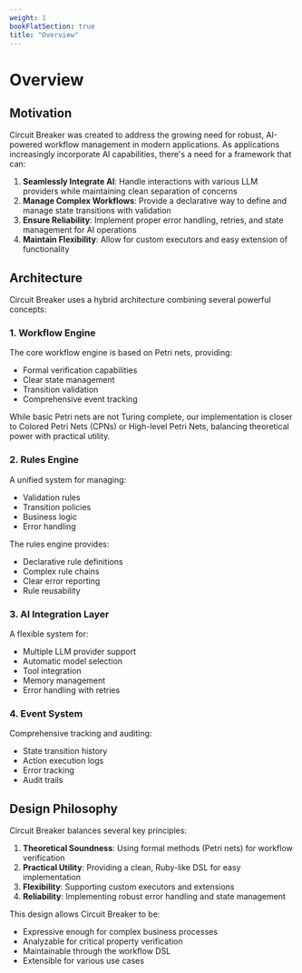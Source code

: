 ```yaml
---
weight: 1
bookFlatSection: true
title: "Overview"
---
```


# Overview

## Motivation

Circuit Breaker was created to address the growing need for robust, AI-powered workflow management in modern applications. As applications increasingly incorporate AI capabilities, there's a need for a framework that can:

1. **Seamlessly Integrate AI**: Handle interactions with various LLM providers while maintaining clean separation of concerns
2. **Manage Complex Workflows**: Provide a declarative way to define and manage state transitions with validation
3. **Ensure Reliability**: Implement proper error handling, retries, and state management for AI operations
4. **Maintain Flexibility**: Allow for custom executors and easy extension of functionality

## Architecture

Circuit Breaker uses a hybrid architecture combining several powerful concepts:

### 1. Workflow Engine

The core workflow engine is based on Petri nets, providing:
- Formal verification capabilities
- Clear state management
- Transition validation
- Comprehensive event tracking

While basic Petri nets are not Turing complete, our implementation is closer to Colored Petri Nets (CPNs) or High-level Petri Nets, balancing theoretical power with practical utility.

### 2. Rules Engine

A unified system for managing:
- Validation rules
- Transition policies
- Business logic
- Error handling

The rules engine provides:
- Declarative rule definitions
- Complex rule chains
- Clear error reporting
- Rule reusability

### 3. AI Integration Layer

A flexible system for:
- Multiple LLM provider support
- Automatic model selection
- Tool integration
- Memory management
- Error handling with retries

### 4. Event System

Comprehensive tracking and auditing:
- State transition history
- Action execution logs
- Error tracking
- Audit trails

## Design Philosophy

Circuit Breaker balances several key principles:

1. **Theoretical Soundness**: Using formal methods (Petri nets) for workflow verification
2. **Practical Utility**: Providing a clean, Ruby-like DSL for easy implementation
3. **Flexibility**: Supporting custom executors and extensions
4. **Reliability**: Implementing robust error handling and state management

This design allows Circuit Breaker to be:
- Expressive enough for complex business processes
- Analyzable for critical property verification
- Maintainable through the workflow DSL
- Extensible for various use cases

